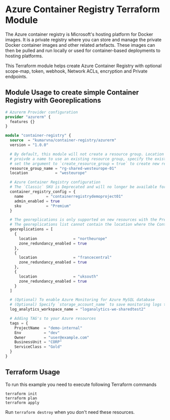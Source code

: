 # Azure Container Registry Terraform Module

The Azure container registry is Microsoft's hosting platform for Docker images. It is a private registry where you can store and manage the private Docker container images and other related artefacts. These images can then be pulled and run locally or used for container-based deployments to hosting platforms.

This Terraform module helps create Azure Container Registry with optional scope-map, token, webhook, Network ACLs, encryption and Private endpoints.

## Module Usage to create simple Container Registry with Georeplications

```terraform
# Azurerm Provider configuration
provider "azurerm" {
  features {}
}

module "container-registry" {
  source  = "kumarvna/container-registry/azurerm"
  version = "1.0.0"

  # By default, this module will not create a resource group. Location will be same as existing RG.
  # proivde a name to use an existing resource group, specify the existing resource group name, 
  # set the argument to `create_resource_group = true` to create new resrouce group.
  resource_group_name = "rg-shared-westeurope-01"
  location            = "westeurope"

  # Azure Container Registry configuration
  # The `Classic` SKU is Deprecated and will no longer be available for new resources
  container_registry_config = {
    name          = "containerregistrydemoproject01"
    admin_enabled = true
    sku           = "Premium"
  }

  # The georeplications is only supported on new resources with the Premium SKU.
  # The georeplications list cannot contain the location where the Container Registry exists.
  georeplications = [
    {
      location                = "northeurope"
      zone_redundancy_enabled = true
    },
    {
      location                = "francecentral"
      zone_redundancy_enabled = true
    },
    {
      location                = "uksouth"
      zone_redundancy_enabled = true
    }
  ]

  # (Optional) To enable Azure Monitoring for Azure MySQL database
  # (Optional) Specify `storage_account_name` to save monitoring logs to storage. 
  log_analytics_workspace_name = "loganalytics-we-sharedtest2"

  # Adding TAG's to your Azure resources 
  tags = {
    ProjectName  = "demo-internal"
    Env          = "dev"
    Owner        = "user@example.com"
    BusinessUnit = "CORP"
    ServiceClass = "Gold"
  }
}
```

## Terraform Usage

To run this example you need to execute following Terraform commands

```hcl
terraform init
terraform plan
terraform apply
```

Run `terraform destroy` when you don't need these resources.
